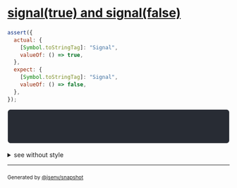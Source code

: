 # [signal(true) and signal(false)](../../wrapped_value.test.js#L138)

```js
assert({
  actual: {
    [Symbol.toStringTag]: "Signal",
    valueOf: () => true,
  },
  expect: {
    [Symbol.toStringTag]: "Signal",
    valueOf: () => false,
  },
});
```

![img](throw.svg)

<details>
  <summary>see without style</summary>

```console
AssertionError: actual and expect are different

actual: Signal(true)
expect: Signal(false)
```

</details>

---
<sub>
  Generated by <a href="https://github.com/jsenv/core/tree/main/packages/independent/snapshot">@jsenv/snapshot</a>
</sub>